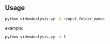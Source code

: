<!-- USAGE EXAMPLES -->
## Usage
```sh
python videoAnalysis.py -d <input_folder_name>
```
example:
```sh
python videoAnalysis.py -d 1
```
